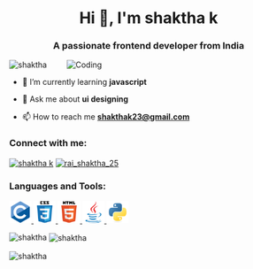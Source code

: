 
<h1 align="center">Hi 👋, I'm shaktha k</h1>
<h3 align="center">A passionate frontend developer from India</h3>
<img align="right" alt="Coding" width="400"  src="https://i.pinimg.com/564x/45/0c/6e/450c6ecf57e8413aec497e07e758872b.jpg">
<p align="left"> <img src="https://komarev.com/ghpvc/?username=shaktha&label=Profile%20views&color=0e75b6&style=flat" alt="shaktha" /> </p>

- 🌱 I’m currently learning **javascript**

- 💬 Ask me about **ui designing**

- 📫 How to reach me **shakthak23@gmail.com**

  

<h3 align="left">Connect with me:</h3>
<p align="left">
<a href="https://linkedin.com/in/shaktha k" target="blank"><img align="center" src="https://raw.githubusercontent.com/rahuldkjain/github-profile-readme-generator/master/src/images/icons/Social/linked-in-alt.svg" alt="shaktha k" height="30" width="40" /></a>
<a href="https://instagram.com/rai_shaktha_25" target="blank"><img align="center" src="https://raw.githubusercontent.com/rahuldkjain/github-profile-readme-generator/master/src/images/icons/Social/instagram.svg" alt="rai_shaktha_25" height="30" width="40" /></a>
</p>

<h3 align="left">Languages and Tools:</h3>
<p align="left"> <a href="https://www.cprogramming.com/" target="_blank" rel="noreferrer"> <img src="https://raw.githubusercontent.com/devicons/devicon/master/icons/c/c-original.svg" alt="c" width="40" height="40"/> </a> <a href="https://www.w3schools.com/css/" target="_blank" rel="noreferrer"> <img src="https://raw.githubusercontent.com/devicons/devicon/master/icons/css3/css3-original-wordmark.svg" alt="css3" width="40" height="40"/> </a> <a href="https://www.w3.org/html/" target="_blank" rel="noreferrer"> <img src="https://raw.githubusercontent.com/devicons/devicon/master/icons/html5/html5-original-wordmark.svg" alt="html5" width="40" height="40"/> </a> <a href="https://www.java.com" target="_blank" rel="noreferrer"> <img src="https://raw.githubusercontent.com/devicons/devicon/master/icons/java/java-original.svg" alt="java" width="40" height="40"/> </a> <a href="https://www.python.org" target="_blank" rel="noreferrer"> <img src="https://raw.githubusercontent.com/devicons/devicon/master/icons/python/python-original.svg" alt="python" width="40" height="40"/> </a> </p>

<p><img align="left" src="https://github-readme-stats.vercel.app/api/top-langs?username=shaktha&show_icons=true&locale=en&layout=compact" alt="shaktha" /></p>

<p>&nbsp;<img align="center" src="https://github-readme-stats.vercel.app/api?username=shaktha&show_icons=true&locale=en" alt="shaktha" /></p>

<p><img align="center" src="https://github-readme-streak-stats.herokuapp.com/?user=shaktha&" alt="shaktha" /></p>

